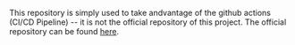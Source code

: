 This repository is simply used to take andvantage of the github actions (CI/CD Pipeline) -- it is not the official repository of this project.
The official repository can be found [here](https://git.thm.de/bmfr19/kms-todo).
